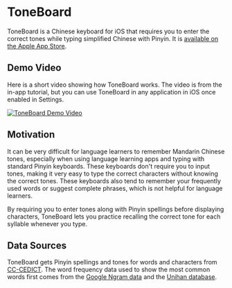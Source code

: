 # ToneBoard

ToneBoard is a Chinese keyboard for iOS that requires you to enter the correct tones while typing simplified Chinese with Pinyin. It is [available on the Apple App Store](https://apps.apple.com/us/app/toneboard-keyboard/id1602036971).

## Demo Video
Here is a short video showing how ToneBoard works. The video is from the in-app tutorial, but you can use ToneBoard in any application in iOS once enabled in Settings.

[![ToneBoard Demo Video](https://bellkev-assets.s3.us-west-2.amazonaws.com/toneboard_video_still.png)](https://bellkev-assets.s3.us-west-2.amazonaws.com/toneboard_video.mp4)


## Motivation
It can be very difficult for language learners to remember Mandarin Chinese tones, especially when using language learning apps and typing with standard Pinyin keyboards. These keyboards don't require you to input tones, making it very easy to type the correct characters without knowing the correct tones. These keyboards also tend to remember your frequently used words or suggest complete phrases, which is not helpful for language learners.

By requiring you to enter tones along with Pinyin spellings before displaying characters, ToneBoard lets you practice recalling the correct tone for each syllable whenever you type.

## Data Sources
ToneBoard gets Pinyin spellings and tones for words and characters from [CC-CEDICT](https://cc-cedict.org/). The word frequency data used to show the most common words first comes from the [Google Ngram data](https://books.google.com/ngrams/datasets) and the [Unihan database](https://www.unicode.org/charts/unihan.html).

